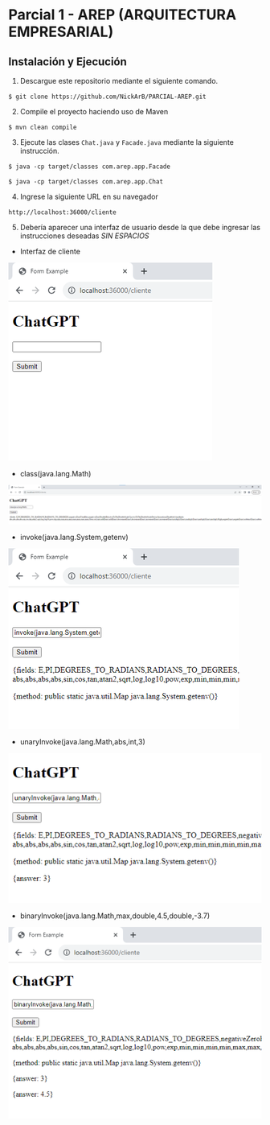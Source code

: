 # Parcial 1 - AREP (ARQUITECTURA EMPRESARIAL)

## Instalación y Ejecución
1. Descargue este repositorio mediante el siguiente comando.
```
$ git clone https://github.com/NickArB/PARCIAL-AREP.git
```
2. Compile el proyecto haciendo uso de Maven
```
$ mvn clean compile
```
3. Ejecute las clases `Chat.java` y `Facade.java` mediante la siguiente instrucción.
```
$ java -cp target/classes com.arep.app.Facade
```
```
$ java -cp target/classes com.arep.app.Chat
```
4. Ingrese la siguiente URL en su navegador
```
http://localhost:36000/cliente
```
5. Debería aparecer una interfaz de usuario desde la que debe ingresar las instrucciones deseadas *SIN ESPACIOS*

- Interfaz de cliente

![alt text](images/image.png)

- class(java.lang.Math)

![alt text](images/image-1.png)

- invoke(java.lang.System,getenv)

![alt text](images/image-2.png)

- unaryInvoke(java.lang.Math,abs,int,3)

![alt text](images/image-3.png)

- binaryInvoke(java.lang.Math,max,double,4.5,double,-3.7)

![alt text](images/image-4.png)